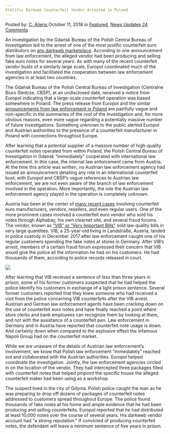 ```yaml
---
Prolific Darkweb Counterfeit Vendor Arrested in Poland
---
```

<article class="post-listing post-26902 post type-post status-publish format-standard has-post-thumbnail hentry 
category-news-updates tag-arrested tag-counterfeit tag-darkweb tag-poland tag-prolific tag-vendor">
<div class="post-inner">
<span>Posted by: <a href="https://www.deepdotweb.com/author/caliens/" title="">C. Aliens </a></span>
<span>October 11, 2018</span>
<span>in <a href="https://www.deepdotweb.com/category/deepdot-news/" rel="category tag">Featured</a>, <a href="https://www.deepdotweb.com/category/news-updates/" rel="category tag">News Updates</a></span>
<span><a href="https://www.deepdotweb.com/2018/10/11/prolific-darkweb-counterfeit-vendor-arrested-in-poland/#comments">24 Comments</a></span>


<p>An investigation by the Gdańsk Bureau of the Polish Central Bureau of Investigation led to the arrest of one of the most prolific counterfeit euro distributors on <a href="https://www.deepdotweb.com/tag/darknet/">any darkweb marketplace</a>. According to one announcement from law enforcement, the alleged vendor had been producing and selling fake euro notes for several years. As with many of the recent counterfeit vendor busts of a similarly large scale, Europol coordinated much of the investigation and facilitated the cooperation between law enforcement agencies in at least two countries.</p>
<p>The Gdańsk Bureau of the Polish Central Bureau of Investigation (Centralne Biuro Śledcze, CBŚP), at an undisclosed date, received a notice from Europol indicating that a large-scale counterfeit operation was based somewhere in Poland. The press release from Europol and the similar <a href="http://www.policja.pl/pol/aktualnosci/164288,Falszowane-w-Polsce-euro-trafialo-do-wielu-krajow-Europy.html">announcements from law enforcement in Poland</a> are painfully vague and non-specific in the summaries of the root of the Investigation and, for more obvious reasons, even more vague regarding a potentially massive number of future investigations. Something unknown to the public alerted Europol and Austrian authorities to the presence of a counterfeit manufacturer in Poland with connections throughout Europe.</p>
<p>After learning that a potential supplier of a massive number of high-quality counterfeit notes operated from within Poland, the Polish Central Bureau of Investigation in Gdansk “immediately” cooperated with international law enforcement. In this case, the internal law enforcement came from Austria. At the time this article was written, no Austrian law enforcement agency had issued an announcement detailing any role in an international counterfeit bust; with Europol and CBŚP’s vague references to Austrian law enforcement, we are not even aware of the branch of law enforcement involved in the operation. More importantly, the role the Austrian law enforcement agency played in the operation is completely unknown.</p>
<p>Austria has been at the center of <a href="https://www.deepdotweb.com/2018/05/19/austrian-man-arrested-for-reselling-counterfeit-euros/">many recent cases</a> involving counterfeit euro manufacturers, vendors, resellers, and even regular users. One of the more prominent cases involved a counterfeit euro vendor who sold his notes through Alphabay, his own clearnet site, and several fraud forums. The vendor, known as <a href="https://www.deepdotweb.com/2017/12/18/alphabay-counterfeit-vendor-vib-busted-in-austria/">“VIB” or “Very Important Bills”</a> sold law quality bills in very large quantities. VIB, a 25-year-old living in Landstraße, Austria, landed in police custody in December 2017 after law enforcement caught one of his regular customers spending the fake notes at stores in Germany. After VIB’s arrest, members of a certain fraud forum expressed their concern that VIB would give the police all the information he had on his customers. He had thousands of them, according to police records released in court.</p>
<p><img class="wp-image-26906" src="https://www.deepdotweb.com/wp-content/uploads/2018/10/word-image-3.jpeg" srcset="https://www.deepdotweb.com/wp-content/uploads/2018/10/word-image-3.jpeg 660w, https://www.deepdotweb.com/wp-content/uploads/2018/10/word-image-3-300x150.jpeg 300w" sizes="(max-width: 660px) 100vw, 660px" /></p>
<p>After learning that VIB received a sentence of less than three years in prison, some of his former customers suspected that he had helped the police identify his customers in exchange of a light prison sentence. Several former customers reported that they knew someone who had received a visit from the police concerning VIB counterfeits after the VIB arrest. Austrian and German law enforcement agents have been cracking down on the use of counterfeit euro notes and have finally reached a point where store clerks and bank employees can recognize them by looking at them, and not with the assistance of a counterfeit pen. Law enforcement in Germany and in Austria have reported that counterfeit note usage is down. And certainly down when compared to the explosive effect the infamous Napoli Group had on the counterfeit market.</p>
<p>While we are unaware of the details of Austrian law enforcement&#8217;s involvement, we know that Polish law enforcement “immediately” reached out and collaborated with the Austrian authorities. Europol helped coordinate the investigation. Jointly, the law enforcement agencies circled in on the location of the vendor. They had intercepted three packages filled with counterfeit notes that helped pinpoint the specific house the alleged counterfeit maker had been using as a workshop.</p>
<p>The suspect lived in the city of Gdynia. Polish police caught the man as he was preparing to drop off dozens of packages of counterfeit notes addressed to customers spread throughout Europe. The police found thousands of fake notes at his home and ample evidence that he had been producing and selling counterfeits. Europol reported that he had distributed at least 10,000 notes over the course of several years. His darkweb vendor account had “a strong reputation.” If convicted of producing counterfeit notes, the defendant will leave a minimum sentence of five years in prison.</p>
</div>
<span style="display:none"><a href="https://www.deepdotweb.com/tag/arrested/" rel="tag">arrested</a> <a href="https://www.deepdotweb.com/tag/counterfeit/" rel="tag">counterfeit</a> <a href="https://www.deepdotweb.com/tag/darkweb/" rel="tag">darkweb</a> <a href="https://www.deepdotweb.com/tag/poland/" rel="tag">poland</a> <a href="https://www.deepdotweb.com/tag/prolific/" rel="tag">prolific</a> <a href="https://www.deepdotweb.com/tag/vendor/" rel="tag">vendor</a></span> <span style="display:none" class="updated">2018-10-11</span>
<div style="display:none" class="vcard author" itemprop="author" itemscope itemtype="http://schema.org/Person"><strong class="fn" itemprop="name"><a href="https://www.deepdotweb.com/author/caliens/" title="Posts by C. Aliens" rel="author">C. Aliens</a></strong></div>
</div>
</article>

